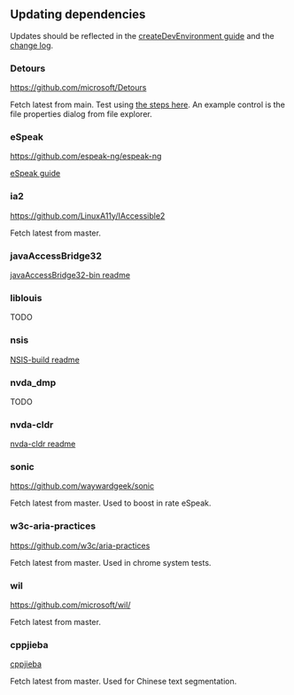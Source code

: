 ## Updating dependencies
Updates should be reflected in the [createDevEnvironment guide](../projectDocs/dev/createDevEnvironment.md) and the [change log](../user_docs/en/changes.t2t).

### Detours
https://github.com/microsoft/Detours

Fetch latest from main.
Test using [the steps here](../projectDocs/design/displayModel.md).
An example control is the file properties dialog from file explorer.

### eSpeak
https://github.com/espeak-ng/espeak-ng

[eSpeak guide](./espeak.md)

### ia2
https://github.com/LinuxA11y/IAccessible2

Fetch latest from master.

### javaAccessBridge32
[javaAccessBridge32-bin readme](https://github.com/nvaccess/javaAccessBridge32-bin)

### liblouis
TODO

### nsis
[NSIS-build readme](https://github.com/nvaccess/NSIS-build)

### nvda_dmp
TODO

### nvda-cldr
[nvda-cldr readme](https://github.com/nvaccess/nvda-cldr)

### sonic
https://github.com/waywardgeek/sonic

Fetch latest from master.
Used to boost in rate eSpeak.

### w3c-aria-practices
https://github.com/w3c/aria-practices

Fetch latest from master.
Used in chrome system tests.

### wil
https://github.com/microsoft/wil/

Fetch latest from master.

### cppjieba

[cppjieba](https://github.com/yanyiwu/cppjieba)

Fetch latest from master.
Used for Chinese text segmentation.
